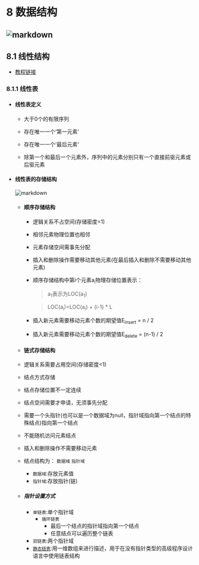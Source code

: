 # 8 数据结构
![markdown](https://raw.githubusercontent.com/flysafely/Software-Design-Engineer-Note/master/%E7%AC%AC%E5%85%AB%E7%AB%A0-%E6%95%B0%E6%8D%AE%E7%BB%93%E6%9E%84/%E6%9C%AC%E7%AB%A0%E5%9B%BE%E4%BE%8B/8-1.jpg)
---

## 8.1 线性结构
- [教程链接](https://pan.baidu.com/play/video#/video?path=%2F%E8%B5%84%E6%BA%90%2F%E8%BD%AF%E8%80%83%E6%95%99%E7%A8%8B%2F%E8%BD%AF%E8%80%83%E8%BD%AF%E4%BB%B6%E8%AE%BE%E8%AE%A1%E5%B8%88%E2%98%85%E4%B8%87%E5%AE%9D%E6%95%99%E8%82%B2%E8%8D%A3%E8%AA%89%E5%A5%89%E7%8C%AE%E2%98%85%2F2.%E8%A7%86%E9%A2%91%E6%95%99%E7%A8%8B%2F%E8%A7%86%E9%A2%91%E6%95%99%E7%A8%8B1%2F%E8%AE%A1%E7%AE%97%E6%9C%BA%E4%B8%8E%E8%BD%AF%E4%BB%B6%E5%B7%A5%E7%A8%8B%E7%9F%A5%E8%AF%86%E7%AF%87%E2%98%85%E4%B8%87%E5%AE%9D%E6%95%99%E8%82%B2%E8%8D%A3%E8%AA%89%E5%A5%89%E7%8C%AE%E2%98%85%2F%E7%AC%AC1%E7%AB%A0%EF%BC%9A%E6%95%B0%E6%8D%AE%E7%BB%93%E6%9E%84%E4%B8%8E%E7%AE%97%E6%B3%95%E5%9F%BA%E7%A1%80%EF%BC%88%E8%AE%A1%E7%AE%97%E6%9C%BA%E4%B8%8E%E8%BD%AF%E4%BB%B6%E5%B7%A5%E7%A8%8B%E7%9F%A5%E8%AF%86%E7%AF%87%EF%BC%89%2F1.1%20%E7%BA%BF%E6%80%A7%E8%A1%A8.avi&t=-1)



### 8.1.1 线性表
  + #### 线性表定义

    + 大于0个的有限序列

    + 存在唯一一个‘第一元素’

    + 存在唯一一个‘最后元素’

    + 除第一个和最后一个元素外，序列中的元素分别只有一个直接前驱元素或后驱元素

  + #### 线性表的存储结构
    ![markdown](https://raw.githubusercontent.com/flysafely/Software-Design-Engineer-Note/master/%E7%AC%AC%E5%85%AB%E7%AB%A0-%E6%95%B0%E6%8D%AE%E7%BB%93%E6%9E%84/%E6%9C%AC%E7%AB%A0%E5%9B%BE%E4%BE%8B/8-2.jpg)
    + #### 顺序存储结构

      + 逻辑关系不占空间(存储密度=1)
      + 相邻元素物理位置也相邻
      + 元素存储空间需事先分配
      + 插入和删除操作需要移动其他元素(在最后插入和删除不需要移动其他元素)
      + 顺序存储结构中第i个元素a<sub>i</sub>物理存储位置表示：
        > a<sub>1</sub>表示为LOC(a<sub>1</sub>)

        > LOC(a<sub>i</sub>)=LOC(a<sub>i</sub>) + (i-1) * L
      + 插入新元素需要移动元素个数的期望值E<sub>insert</sub> = n / 2
      + 插入新元素需要移动元素个数的期望值E<sub>delete</sub> = (n-1) / 2
    +  #### 链式存储结构
      + 逻辑关系需要占用空间(存储密度<1)
      + 结点方式存储
      + 结点存储位置不一定连续
      + 结点空间需要才申请，无须事先分配
      + 需要一个头指针(也可以是一个数据域为null，指针域指向第一个结点的特殊结点)指向第一个结点
      + 不能随机访问元素结点
      + 插入和删除操作不需要移动元素
      + 结点结构为：
        `数据域`
        `指针域`
          + `数据域`:存放元素值
          + `指针域`:存放指针(链)
      + ##### 指针设置方式
          + `单链表`:单个指针域
            + `循环链表`
              + 最后一个结点的指针域指向第一个结点
              + 任意结点可以遍历整个链表
          + `双链表`:两个指针域
          + [`静态链表`](https://www.jianshu.com/p/c673cadb72e9):用一维数组来进行描述，用于在没有指针类型的高级程序设计语言中使用链表结构


